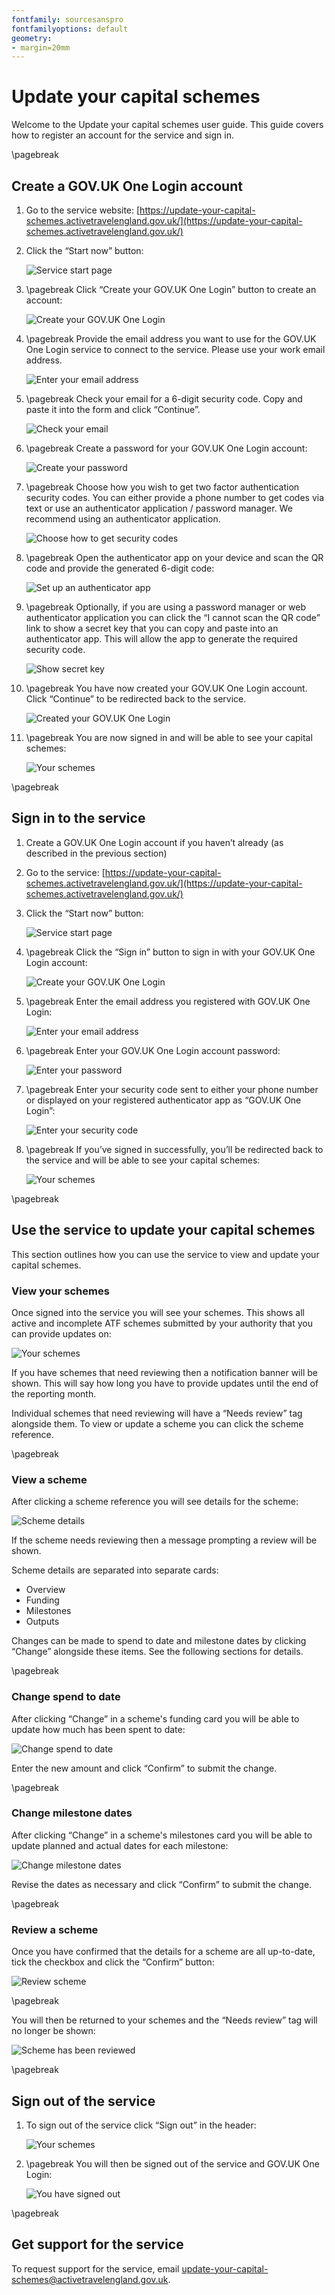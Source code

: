 ```yaml
---
fontfamily: sourcesanspro
fontfamilyoptions: default
geometry:
- margin=20mm
---
```


# Update your capital schemes 

Welcome to the Update your capital schemes user guide. This guide covers how to register an account for the service and
sign in. 

\pagebreak

## Create a GOV.UK One Login account 

1. Go to the service website:
   [https://update-your-capital-schemes.activetravelengland.gov.uk/](https://update-your-capital-schemes.activetravelengland.gov.uk/) 

1. Click the “Start now” button:

    ![Service start page](start.png)

1. \pagebreak Click “Create your GOV.UK One Login” button to create an account: 

    ![Create your GOV.UK One Login](create-or-sign-in.png)

1. \pagebreak Provide the email address you want to use for the GOV.UK One Login service to connect to the service.
   Please use your work email address. 

    ![Enter your email address](create-enter-email.png)

1. \pagebreak Check your email for a 6-digit security code. Copy and paste it into the form and click “Continue”.

    ![Check your email](create-check-email.png)

1. \pagebreak Create a password for your GOV.UK One Login account: 

    ![Create your password](create-password.png)

1. \pagebreak Choose how you wish to get two factor authentication security codes. You can either provide a phone number
   to get codes via text or use an authenticator application / password manager. We recommend using an authenticator
   application. 

    ![Choose how to get security codes](create-security-codes.png)

1. \pagebreak Open the authenticator app on your device and scan the QR code and provide the generated 6-digit code: 

    ![Set up an authenticator app](create-qr-code.png)

1. \pagebreak Optionally, if you are using a password manager or web authenticator application you can click the
   “I cannot scan the QR code” link to show a secret key that you can copy and paste into an authenticator app. This
   will allow the app to generate the required security code. 

    ![Show secret key](create-secret-key.png)

1. \pagebreak You have now created your GOV.UK One Login account. Click “Continue” to be redirected back to the service. 

    ![Created your GOV.UK One Login](create-success.png)

1. \pagebreak You are now signed in and will be able to see your capital schemes:

    ![Your schemes](schemes.png)

\pagebreak

## Sign in to the service 

1. Create a GOV.UK One Login account if you haven’t already (as described in the previous section) 

1. Go to the service:
   [https://update-your-capital-schemes.activetravelengland.gov.uk/](https://update-your-capital-schemes.activetravelengland.gov.uk/) 

1. Click the “Start now” button: 

    ![Service start page](start.png)

1. \pagebreak Click the “Sign in” button to sign in with your GOV.UK One Login account: 

    ![Create your GOV.UK One Login](create-or-sign-in.png)

1. \pagebreak Enter the email address you registered with GOV.UK One Login: 

    ![Enter your email address](sign-in-enter-email.png)

1. \pagebreak Enter your GOV.UK One Login account password: 

    ![Enter your password](sign-in-password.png)

1. \pagebreak Enter your security code sent to either your phone number or displayed on your registered authenticator
   app as “GOV.UK One Login”:

    ![Enter your security code](sign-in-security-code.png)

1. \pagebreak If you’ve signed in successfully, you’ll be redirected back to the service and will be able to see 
   your capital schemes:

    ![Your schemes](schemes.png)

\pagebreak

## Use the service to update your capital schemes 

This section outlines how you can use the service to view and update your capital schemes.

### View your schemes

Once signed into the service you will see your schemes. This shows all active and incomplete ATF schemes submitted 
by your authority that you can provide updates on:

![Your schemes](schemes.png)

If you have schemes that need reviewing then a notification banner will be shown. This will say how long you have 
to provide updates until the end of the reporting month.

Individual schemes that need reviewing will have a “Needs review” tag alongside them. To view or update a scheme you 
can click the scheme reference.

\pagebreak

### View a scheme

After clicking a scheme reference you will see details for the scheme:

![Scheme details](scheme.png)

If the scheme needs reviewing then a message prompting a review will be shown. 

Scheme details are separated into separate cards:

* Overview
* Funding
* Milestones
* Outputs

Changes can be made to spend to date and milestone dates by clicking “Change” alongside these items. See the 
following sections for details. 

\pagebreak

### Change spend to date

After clicking “Change” in a scheme's funding card you will be able to update how much has been spent to date:

![Change spend to date](change-spend-to-date.png)

Enter the new amount and click “Confirm” to submit the change.

\pagebreak

### Change milestone dates

After clicking “Change” in a scheme's milestones card you will be able to update planned and actual dates for each 
milestone:

![Change milestone dates](change-milestone-dates.png)

Revise the dates as necessary and click “Confirm” to submit the change.

\pagebreak

### Review a scheme

Once you have confirmed that the details for a scheme are all up-to-date, tick the checkbox and click the “Confirm” 
button:

![Review scheme](review.png)

\pagebreak

You will then be returned to your schemes and the “Needs review” tag will no longer be shown:

![Scheme has been reviewed](review-success.png)

\pagebreak

## Sign out of the service

1. To sign out of the service click “Sign out” in the header:

   ![Your schemes](schemes.png)

1. \pagebreak You will then be signed out of the service and GOV.UK One Login:

   ![You have signed out](signed-out.png)

\pagebreak

## Get support for the service 

To request support for the service, email
[update-your-capital-schemes@activetravelengland.gov.uk](mailto:update-your-capital-schemes@activetravelengland.gov.uk). 
